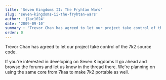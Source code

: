 ```yaml
---
title: 'Seven Kingdoms II: The Fryhtan Wars'
slug: 'seven-kingdoms-ii-the-fryhtan-wars'
author: 'jlac1024'
date: '2009-09-10'
summary : 'Trevor Chan has agreed to let our project take control of the 7k2 source code.'
order: 0
---
```


Trevor Chan has agreed to let our project take control of the 7k2 source code.

If you're interested in developing on Seven Kingdoms II go ahead and browse the forums and let us know in the thread there.  We're planning on using the same core from 7kaa to make 7k2 portable as well.

